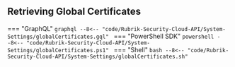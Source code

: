 ## Retrieving Global Certificates
=== "GraphQL"
    ```graphql
    --8<-- "code/Rubrik-Security-Cloud-API/System-Settings/globalCertificates.gql"
    ```
=== "PowerShell SDK"
    ```powershell
    --8<-- "code/Rubrik-Security-Cloud-API/System-Settings/globalCertificates.ps1"
    ```
=== "Shell"
    ```bash
    --8<-- "code/Rubrik-Security-Cloud-API/System-Settings/globalCertificates.sh"
    ```